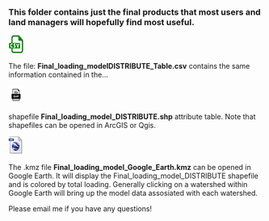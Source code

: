 ### This folder contains just the final products that most users and land managers will hopefully find most useful. 

<p align="left">
    <a href="https://github.com/cshuler/R2R_DIN_Loading_Model/raw/master/Final_products/Final_loading_modelDISTRIBUTE_Table.csv" title="Redirect to data">
       <img width="30" height="35" src=/Docs/Figs/web/csv_logo.png>
    </a>
</p>

The file: **Final_loading_modelDISTRIBUTE_Table.csv**  contains the same information contained in the...


<p align="left">
    <a href="https://github.com/cshuler/R2R_DIN_Loading_Model/tree/master/Final_products" title="Redirect to data">
      <img width="30" height="35" src=/Docs/Figs/web/shp.png>
    </a>
</p>

shapefile **Final_loading_model_DISTRIBUTE.shp** attribute table. Note that shapefiles can be opened in ArcGIS or Qgis. 


<p align="left">
    <a href="https://github.com/cshuler/R2R_DIN_Loading_Model/blob/master/Final_products/Final_loading_model_Google_Earth.kmz?raw=true" title="Redirect to data">
      <img width="30" height="35" src=/Docs/Figs/web/kml.jpg>
    </a>        
</p>

The .kmz file **Final_loading_model_Google_Earth.kmz** can be opened in Google Earth. It will display the Final_loading_model_DISTRIBUTE shapefile and is colored by total loading. Generally clicking on a watershed within Google Earth will bring up the model data assosiated with each watershed. 



Please email me if you have any questions! 
